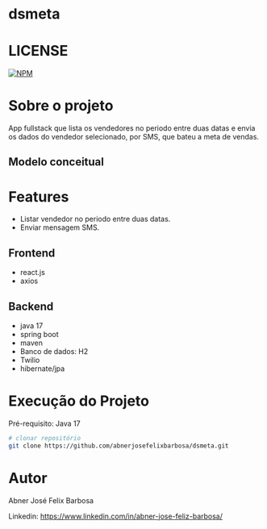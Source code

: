 # dsmeta

# LICENSE
[![NPM](https://img.shields.io/npm/l/react)](https://github.com/abnerjosefelixbarbosa/dsmeta/blob/main/LICENCE)

# Sobre o projeto

App fullstack que lista os vendedores no periodo entre duas datas e envia os dados do vendedor selecionado, por SMS, que bateu a meta de vendas.

## Modelo conceitual

# Features

- Listar vendedor no periodo entre duas datas.
- Enviar mensagem SMS.

## Frontend

- react.js
- axios

## Backend

- java 17
- spring boot
- maven
- Banco de dados: H2
- Twilio
- hibernate/jpa

# Execução do Projeto
Pré-requisito: Java 17

```bash
# clonar repositório
git clone https://github.com/abnerjosefelixbarbosa/dsmeta.git
```
# Autor

Abner José Felix Barbosa

Linkedin: https://www.linkedin.com/in/abner-jose-feliz-barbosa/
